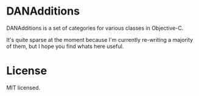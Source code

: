 DANAdditions
============

DANAdditions is a set of categories for various classes in Objective-C.

It's quite sparse at the moment because I'm currently re-writing a majority of them, but I hope you find whats here useful.

# License
MIT licensed.
